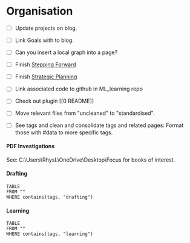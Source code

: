 # Organisation

- [ ] Update projects on blog.
- [ ] Link Goals with to blog.   
- [ ] Can you insert a local graph into a page?
- [ ] Finish [Stepping Forward](https://docs.google.com/document/d/1XA0Yz3QsmzvsasLehr2GcoZuc5e8lITEUxx00-FyNQA/edit?usp=drive_link)
- [ ] Finish [Strategic Planning](https://docs.google.com/document/d/1EHHTpy2vgrY87Feu22rd_bc_z0bSCz9OZjSuL7Sce1k/edit?usp=drive_link)
- [ ] Link associated code to github in ML_learning repo
- [ ] Check out plugin [[0 README]]
- [ ] Move relevant files from "uncleaned" to "standardised".
- [ ] See tags and clean and consolidate tags and related pages: Format those with #data to more specific tags.


#### PDF Investigations

See:
C:\Users\RhysL\OneDrive\Desktop\Focus
for books of interest.
#### Drafting

```dataview
TABLE
FROM ""
WHERE contains(tags, "drafting")
```

#### Learning

```dataview
TABLE
FROM ""
WHERE contains(tags, "learning")
```

